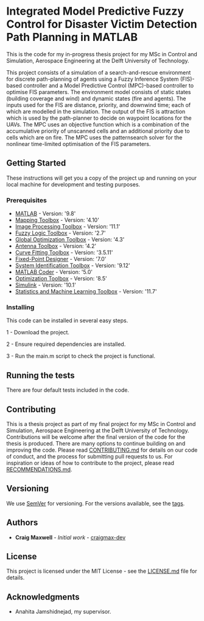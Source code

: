 # Integrated Model Predictive Fuzzy Control for Disaster Victim Detection Path Planning in MATLAB

This is the code for my in-progress thesis project for my MSc in Control and Simulation, Aerospace Engineering at the Delft University of Technology.

This project consists of a simulation of a search-and-rescue environment for discrete path-planning of agents using a Fuzzy Inference System (FIS)-based controller and a Model Predictive Control (MPC)-based controller to optimise FIS parameters. The environment model consists of static states (building coverage and wind) and dynamic states (fire and agents). The inputs used for the FIS are distance, priority, and downwind time; each of which are modelled in the simulation. The output of the FIS is attraction which is used by the path-planner to decide on waypoint locations for the UAVs. The MPC uses an objective function which is a combination of the accumulative priority of unscanned cells and an additional priority due to cells which are on fire. The MPC uses the patternsearch solver for the nonlinear time-limited optimisation of the FIS parameters.

## Getting Started

These instructions will get you a copy of the project up and running on your local machine for development and testing purposes.

### Prerequisites

* [MATLAB](https://www.mathworks.com/products/matlab.html) - Version: '9.8'
* [Mapping Toolbox]() - Version: '4.10'
* [Image Processing Toolbox]() - Version: '11.1'
* [Fuzzy Logic Toolbox](https://www.mathworks.com/products/fuzzy-logic.html) - Version: '2.7'
* [Global Optimization Toolbox]() - Version: '4.3'
* [Antenna Toolbox]() - Version: '4.2'
* [Curve Fitting Toolbox]() - Version: '3.5.11'
* [Fixed-Point Designer]() - Version: '7.0'
* [System Identification Toolbox]() - Version: '9.12'
* [MATLAB Coder]() - Version: '5.0'
* [Optimization Toolbox](https://www.mathworks.com/products/optimization.html) - Version: '8.5'
* [Simulink]() - Version: '10.1'
* [Statistics and Machine Learning Toolbox]() - Version: '11.7'

### Installing

This code can be installed in several easy steps.

1 - Download the project.

2 - Ensure required dependencies are installed.

3 - Run the main.m script to check the project is functional.

## Running the tests

There are four default tests included in the code.

## Contributing

This is a thesis project as part of my final project for my MSc in Control and Simulation, Aerospace Engineering at the Delft University of Technology. 
Contributions will be welcome after the final version of the code for the thesis is produced. There are many options to continue building on and improving the code. 
Please read [CONTRIBUTING.md](https://gist.github.com/craigmax-dev/contributing) for details on our code of conduct, and the process for submitting pull requests to us. 
For inspiration or ideas of how to contribute to the project, please read [RECOMMENDATIONS.md](RECOMMENDATIONS.md).

## Versioning

We use [SemVer](http://semver.org/) for versioning. For the versions available, see the [tags](https://github.com/craigmax-dev/Integrated-Model-Predictive-Fuzzy-Control-for-Disaster-Victim-Detection-Path-Planning-in-MATLAB/tags). 

## Authors

* **Craig Maxwell** - *Initial work* - [craigmax-dev](https://github.com/craigmax-dev)

## License

This project is licensed under the MIT License - see the [LICENSE.md](LICENSE.md) file for details.

## Acknowledgments

* Anahita Jamshidnejad, my supervisor.
